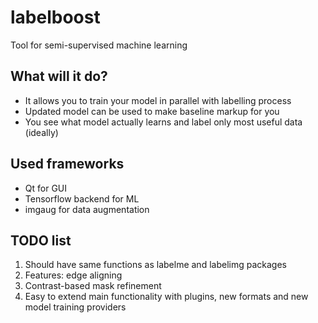 # labelboost

Tool for semi-supervised machine learning

## What will it do?
- It allows you to train your model in parallel with labelling process
- Updated model can be used to make baseline markup for you
- You see what model actually learns and label only most useful data (ideally)

## Used frameworks
- Qt for GUI
- Tensorflow backend for ML
- imgaug for data augmentation

## TODO list
1. Should have same functions as labelme and labelimg packages
2. Features: edge aligning
3. Contrast-based mask refinement
4. Easy to extend main functionality with plugins, new formats and new model training providers


